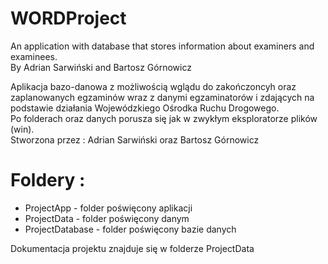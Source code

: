 # WORDProject
An application with database that stores information about examiners and examinees.  
By Adrian Sarwiński and Bartosz Górnowicz  
  
  Aplikacja bazo-danowa z możliwością wglądu do zakończoncyh oraz zaplanowanych egzaminów wraz z danymi egzaminatorów i zdających na podstawie działania Wojewódzkiego Ośrodka Ruchu Drogowego.  
  Po folderach oraz danych porusza się jak w zwykłym eksploratorze plików (win).  
  Stworzona przez : Adrian Sarwiński oraz Bartosz Górnowicz
  
  # Foldery :  
  - ProjectApp - folder poświęcony aplikacji  
  - ProjectData - folder poświęcony danym
  - ProjectDatabase - folder poświęcony bazie danych
  
Dokumentacja projektu znajduje się w folderze ProjectData
